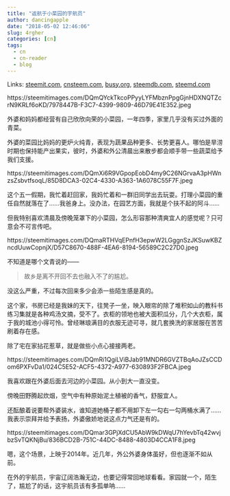```yaml
---
title: "返航于小菜园的宇航员"
author: dancingapple
date: "2018-05-02 12:46:06"
slug: 4rgher
categories: [cn]
tags: 
  - cn
  - cn-reader
  - blog
---
```


Links: [steemit.com](https://steemit.com/cn/@dancingapple/4rgher), [cnsteem.com](https://cnsteem.com/cn/@dancingapple/4rgher), [busy.org](https://busy.org/cn/@dancingapple/4rgher), [steemdb.com](https://steemdb.com/cn/@dancingapple/4rgher), [steemd.com](https://steemd.com/cn/@dancingapple/4rgher)

<html>
<p>https://steemitimages.com/DQmQYckTkcoPPyyLYFMbznPpgGjnHDXNQTZcrN9KRLf6oKD/7978447B-F3C7-4399-9809-46D79E41E352.jpeg</p>
<p>外婆和妈妈都经营有自己欣欣向荣的小菜园，一年四季，家里几乎没有买过外面的青菜。</p>
<p>外婆的菜园比妈妈的更炉火纯青，表现为蔬果品种更多、长势更喜人。哪怕是旱涝时期也保持能产出果实，彼时，外婆和外公清晨出来散步都会顺手带一些蔬菜给予我们支援。</p>
<p>https://steemitimages.com/DQmXi6R9VGpopEobD4my9C26NGrvaA3pHWnzsZsbvtfsoqL/85D8DCA3-02C4-4330-A363-1A6078C55F7F.jpeg</p>
<p>这个五一假期，我忙着赶回家，我妈忙着和一群旧同学出去玩耍。打理小菜园的重任自然就落在了……我爸身上。没办法，在园艺方面，我就是个扶不起的阿斗……</p>
<p>但我特别喜欢清晨及傍晚笼罩下的小菜园，怎么形容那种清爽宜人的感觉呢？只可意会不可言传吧。</p>
<p>https://steemitimages.com/DQmaRTHVqEPnfH3epwW2LGggnSzJKSuwKBZncdUuwCopnjX/D57C8670-488F-4EA6-8194-56589C2C27D0.jpeg</p>
<p>不知道是哪个文青说的——</p>
<blockquote>故乡是离不开回不去也融入不了的尴尬。</blockquote>
<p>没这么严重，不过每次回来多少会添一些陌生感是真的。</p>
<p>这个家，书房已经是我妹的天下，往凳子一坐，映入眼帘的除了堆积如山的教科书练习集就是各种鸡汤文摘，受不了。衣柜的领地也被大面积瓜分，几个大衣柜，属于我的城池小得可怜。曾经琳琅满目的衣服无迹可寻，就几套换洗的家居服在苦苦刷着存在感。</p>
<p>除了宅在家拈花惹草，就是做些小点心接接两老。</p>
<p>https://steemitimages.com/DQmRi1QgiLViBJab91MNDR6GVZTBqAoJZsCCDom6PXFvDa1/024C5E52-ACF5-4372-A977-630893F2FBCA.jpeg</p>
<p>我喜欢跟在外婆后面去河边的小菜园。从小到大一直没变。</p>
<p>傍晚田野腾起炊烟，空气中有种原始泥土植被的香气，舒服宜人。</p>
<p>还酝酿着说要帮外婆装水，谁知道她桶子都不用卸下左一勾右一勾两桶水满了……我表示崇拜并给予表扬，外婆傲娇地说这点力气还是有的。</p>
<p>https://steemitimages.com/DQmar3GPjXdCU5AbW9kDWqU7hYevbTq42wvjbzSvTQKNjBu/836BCD2B-751C-44DC-8488-4803D4CCA1F8.jpeg</p>
<p>嗯，这个场景，上映于2014年。近几年，外公外婆身体虽好，但也逐渐不如从前。</p>
<p>在外的宇航员，宇宙辽阔浩瀚无边，也要记得常回地球看看。家园就一个，陌生了，尴尬了的话，这宇航员该有多孤单呐……</p>
<p><br></p>
</html>
